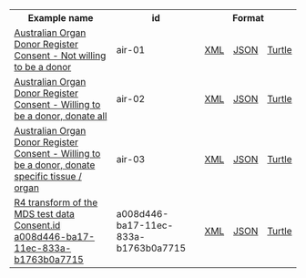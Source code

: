 <table class="list" width="100%">            
   <tr>
     <th>Example name</th>
     <th>id</th>
     <th colspan="3">Format</th>
   </tr>
   <tr>
      <td><a href="Consent-aodr-01.html">Australian Organ Donor Register Consent - Not willing to be a donor</a></td>
      <td>air-01</td>
      <td><a href="Consent-aodr-01.xml.html">XML</a></td>
      <td><a href="Consent-aodr-01.json.html">JSON</a></td>
      <td><a href="Consent-aodr-01.ttl.html">Turtle</a></td>
   </tr>
   <tr>
      <td><a href="Consent-aodr-02.html">Australian Organ Donor Register Consent - Willing to be a donor, donate all</a></td>
      <td>air-02</td>
      <td><a href="Consent-aodr-02.xml.html">XML</a></td>
      <td><a href="Consent-aodr-02.json.html">JSON</a></td>
      <td><a href="Consent-aodr-02.ttl.html">Turtle</a></td>
   </tr>
   <tr>
      <td><a href="Consent-aodr-03.html">Australian Organ Donor Register Consent - Willing to be a donor, donate specific tissue / organ</a></td>
      <td>air-03</td>
      <td><a href="Consent-aodr-03.xml.html">XML</a></td>
      <td><a href="Consent-aodr-03.json.html">JSON</a></td>
      <td><a href="Consent-aodr-03.ttl.html">Turtle</a></td>
   </tr>
   <tr>
      <td><a href="Consent-a008d446-ba17-11ec-833a-b1763b0a7715.html">R4 transform of the MDS test data Consent.id a008d446-ba17-11ec-833a-b1763b0a7715</a></td>
      <td>a008d446-ba17-11ec-833a-b1763b0a7715</td>
      <td><a href="Consent-a008d446-ba17-11ec-833a-b1763b0a7715.xml.html">XML</a></td>
      <td><a href="Consent-a008d446-ba17-11ec-833a-b1763b0a7715.json.html">JSON</a></td>
      <td><a href="Consent-a008d446-ba17-11ec-833a-b1763b0a7715.ttl.html">Turtle</a></td>
   </tr>
</table>